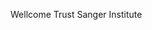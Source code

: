[//]: # (Created by ./bin/manage_files.pl from ./species/Heligmosomoides_polygyrus/PRJEB1203/Heligmosomoides_polygyrus_PRJEB1203.summary.html on Thu Jun 11 13:44:20 2020)
Wellcome Trust Sanger Institute
